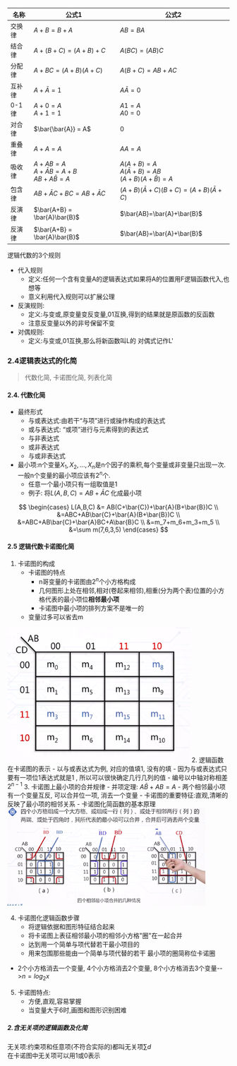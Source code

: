 
名称|公式1|公式2
-|-|-
交换律|$A+B = B+A$|$AB = BA$
结合律|$A+(B+C) = (A+B)+C$|$A(BC) = (AB)C$
分配律|$A+BC = (A+B)(A+C)$|$A(B+C) = AB +AC$
互补律|$A+\bar{A}=1$|$A\bar{A} = 0$
0-1律|$A+0 = A$<br>$A+1=1$|$A1 = A$<br>$A0 = 0$
对合律|$\bar{\bar{A}} = A$|0
重叠律|$A+A = A$|$AA=A$
吸收律|$A+AB = A$<br>$A+\bar{A}B = A+B$<br>$AB+A\bar{B} = A$|$A(A+B) = A$<br>$A(\bar{A}+B)= AB$<br>$(A+B)(A+\bar{B}) = A$
包含律|$AB+\bar{A}C+BC = AB+\bar{A}C$|$(A+B)(\bar{A}+C)(B+C) = (A+B)(\bar{A}+C)$
反演律|$\bar{A+B} = \bar{A}\bar{B}$|$\bar{AB}=\bar{A}+\bar{B}$
反演律|$\bar{A+B} = \bar{A}\bar{B}$|$\bar{AB}=\bar{A}+\bar{B}$

逻辑代数的3个规则
- 代入规则
	- 定义:任何一个含有变量A的逻辑表达式如果将A的位置用F逻辑函数代入,也想等
	- 意义利用代入规则可以扩展公理
- 反演规则:
	- 定义:与变或,原变量变反变量,01互换,得到的结果就是原函数的反函数
	- 注意反变量以外的非号保留不变
- 对偶规则:
	- 定义:与变或,01互换,那么将新函数叫L的 对偶式记作L'


### 2.4逻辑表达式的化简
> 代数化简, 卡诺图化简, 列表化简
#### 2.4. 代数化简
- 最终形式
	- 与或表达式:由若干“与项”进行或操作构成的表达式
	- 或与表达式: “或项”进行与元素得到的表达式
	- 与非表达式
	- 或非表达式
	- 与或非表达式
- 最小项:n个变量$X_1,X_2,...,X_n$是n个因子的乘积,每个变量或非变量只出现一次.一般n个变量的最小项应该有$2^n$个.
	- 任意一个最小项只有一组取值是1
	- 例子:
将$L(A,B,C)=AB+\bar{A}C$ 化成最小项

$$
\begin{cases}
L(A,B,C) &= AB(C+\bar{C})+\bar{A}(B+\bar{B})C \\
		 &=ABC+AB\bar{C}+\bar{A}(B+\bar{B})C \\
		 &=ABC+AB\bar{C}+\bar{A}BC+A\bar{B}C \\
		 &=m_7+m_6+m_3+m_5 \\
		 &=\sum m(7,6,3,5) 
\end{cases}
$$

#### 2.5 逻辑代数卡诺图化简
1. 卡诺图的构成
	- 卡诺图的特点
		- n哥变量的卡诺图由$2^n$个小方格构成
		- 几何图形上处在相邻,相对(卷起来相邻),相重(分为两个表)位置的小方格代表的最小项位**相邻最小项**
		- 卡诺图中最小项的排列方案不是唯一的
	- 变量过多可以省去m
	
<img src=./picture/2-5.png></img>
2. 逻辑函数在卡诺图的表示
	- 以与或表达式为例, 对应的值填1, 没有的填
	- 因为与或表达式只要有一项位1表达式就是1 , 所以可以很快确定几行几列的值
	- 编号以中轴对称相差$2^{n-1}$
3. 卡诺图上最小项的合并规律
	- 并项定理: $A\bar{B}+AB=A$
	- 两个相邻最小项有一个变量互反, 可以合并位一项, 消去一个变量
	- 卡诺图的重要特征:直观,清晰的反映了最小项的相邻关系
	- 卡诺图化简函数的基本原理
<img src=./picture/2-6.png></img>

4. 卡诺图化逻辑函数步骤
	- 将逻辑依据和图形特征结合起来
	- 将卡诺图上表征相邻最小项的相邻小方格"圈"在一起合并
	- 达到用一个简单与项代替若干最小项目的
	- 用来包围那些能由一个简单与项代替的若干 最小项的圈简称位卡诺圈
- 2个小方格消去一个变量, 4个小方格消去2个变量, 8个小方格消去3个变量-->$n=log_2 x$
5. 卡诺图特点:
	-	方便,直观,容易掌握
	-	当变量大于6时,画图和图形识别困难

##### 2.含无关项的逻辑函数及化简
无关项:约束项和任意项(不符合实际的)都叫无关项$\sum d$  
在卡诺图中无关项可以用1或0表示

